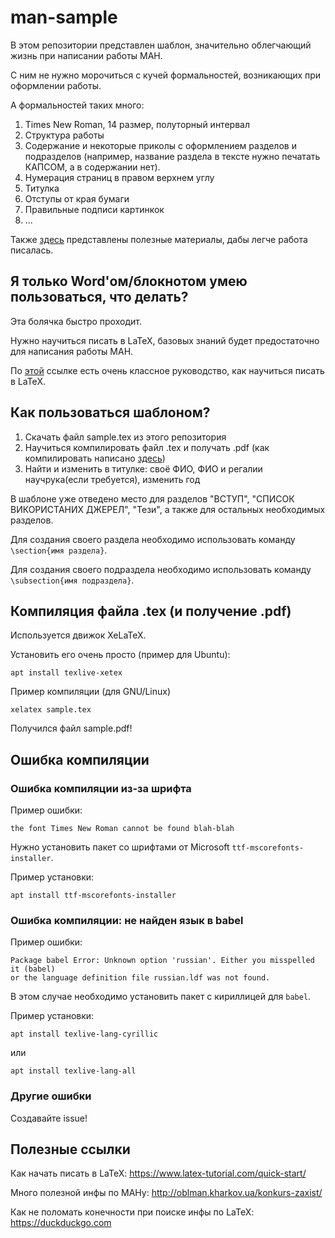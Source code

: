# man-sample

В этом репозитории представлен шаблон, значительно облегчающий жизнь при написании работы МАН.

С ним не нужно морочиться с кучей формальностей, возникающих при оформлении работы.

А формальностей таких много:
1. Times New Roman, 14 размер, полуторный интервал
2. Структура работы
3. Содержание и некоторые приколы с оформлением разделов и подразделов (например, название раздела в тексте нужно печатать КАПСОМ, а в содержании нет).
4. Нумерация страниц в правом верхнем углу
5. Титулка
6. Отступы от края бумаги
7. Правильные подписи картинкок
8. ...


Также [здесь](#links) представлены полезные материалы, дабы легче работа писалась.

## Я только Word'ом/блокнотом умею пользоваться, что делать?
Эта болячка быстро проходит.

Нужно научиться писать в LaTeX, базовых знаний будет предостаточно для написания работы МАН.

По [этой](https://www.latex-tutorial.com/quick-start/) ссылке есть очень классное руководство, как научиться писать в LaTeX.

## Как пользоваться шаблоном?

1. Скачать файл sample.tex из этого репозитория
2. Научиться компилировать файл .tex и получать .pdf (как компилировать написано [здесь](#compiling))
3. Найти и изменить в титулке: своё ФИО, ФИО и регалии научрука(если требуется), изменить год

В шаблоне уже отведено место для разделов "ВСТУП", "СПИСОК ВИКОРИСТАНИХ ДЖЕРЕЛ", "Тези", а также для остальных необходимых разделов.

Для создания своего раздела необходимо использовать команду `\section{имя раздела}`.

Для создания своего подраздела необходимо использовать команду `\subsection{имя подраздела}`.

<a name="compiling"><h2> Компиляция файла .tex (и получение .pdf)</h2></a>
Используется движок XeLaTeX.

Установить его очень просто (пример для Ubuntu):
```
apt install texlive-xetex
```
Пример компиляции (для GNU/Linux)
```
xelatex sample.tex
```

Получился файл sample.pdf!

## Ошибка компиляции
### Ошибка компиляции из-за шрифта
Пример ошибки:
```
the font Times New Roman cannot be found blah-blah
```
Нужно установить пакет со шрифтами от Microsoft `ttf-mscorefonts-installer`.

Пример установки:
```
apt install ttf-mscorefonts-installer 
```

### Ошибка компиляции: не найден язык в babel
Пример ошибки:
```
Package babel Error: Unknown option 'russian'. Either you misspelled it (babel) 
or the language definition file russian.ldf was not found.
```
В этом случае необходимо установить пакет с кириллицей для `babel`.

Пример установки:
```
apt install texlive-lang-cyrillic
```
или
```
apt install texlive-lang-all
```

### Другие ошибки
Создавайте issue!

<a name="links"> <h2> Полезные ссылки </h2> </a>

Как начать писать в LaTeX: https://www.latex-tutorial.com/quick-start/

Много полезной инфы по МАНу: http://oblman.kharkov.ua/konkurs-zaxist/

Как не поломать конечности при поиске инфы по LaTeX: https://duckduckgo.com

